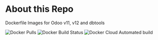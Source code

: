About this Repo
===============

Dockerfile Images for Odoo v11, v12 and dbtools

![Docker Pulls](https://img.shields.io/docker/pulls/jobiols/odoo-jeo)
![Docker Build Status](https://img.shields.io/docker/build/jobiols/odoo-jeo)
![Docker Cloud Automated build](https://img.shields.io/docker/cloud/automated/jobiols/odoo-jeo)